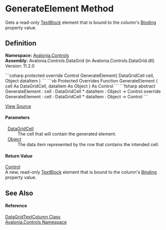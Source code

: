 # GenerateElement Method


Gets a read-only <a href="T_Avalonia_Controls_TextBlock">TextBlock</a> element that is bound to the column's <a href="P_Avalonia_Controls_DataGridBoundColumn_Binding">Binding</a> property value.



## Definition
**Namespace:** <a href="N_Avalonia_Controls">Avalonia.Controls</a>  
**Assembly:** Avalonia.Controls.DataGrid (in Avalonia.Controls.DataGrid.dll) Version: 11.2.0

<Tabs groupId="api-code-preview">
<TabItem value="csharp" label="C#">
```csharp
protected override Control GenerateElement(
	DataGridCell cell,
	Object dataItem
)
```
</TabItem>
<TabItem value="vb" label="VB">
```vb
Protected Overrides Function GenerateElement ( 
	cell As DataGridCell,
	dataItem As Object
) As Control
```
</TabItem>
<TabItem value="fsharp" label="F#">
```fsharp
abstract GenerateElement : 
        cell : DataGridCell * 
        dataItem : Object -> Control 
override GenerateElement : 
        cell : DataGridCell * 
        dataItem : Object -> Control 
```
</TabItem>
</Tabs>



<a href="https://github.com/AvaloniaUI/Avalonia/tree/master/src/Avalonia.Controls.DataGrid/DataGridTextColumn.cs#L188" title="View the source code">View Source</a>



#### Parameters
<dl><dt>  <a href="T_Avalonia_Controls_DataGridCell">DataGridCell</a></dt><dd>The cell that will contain the generated element.</dd><dt>  <a href="https://learn.microsoft.com/dotnet/api/system.object" target="_blank" rel="noopener noreferrer">Object</a></dt><dd>The data item represented by the row that contains the intended cell.</dd></dl>

#### Return Value
<a href="T_Avalonia_Controls_Control">Control</a>  
A new, read-only <a href="T_Avalonia_Controls_TextBlock">TextBlock</a> element that is bound to the column's <a href="P_Avalonia_Controls_DataGridBoundColumn_Binding">Binding</a> property value.

## See Also


#### Reference
<a href="T_Avalonia_Controls_DataGridTextColumn">DataGridTextColumn Class</a>  
<a href="N_Avalonia_Controls">Avalonia.Controls Namespace</a>  
